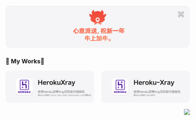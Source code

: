   &nbsp;
  <a href="#"><img src="./images/hi.png" alt="显示不了图片，开一下VPN吧🛫"></a>
</p>

### 💬 My Works👋

<p>
  <a href="https://github.com/Lbingyi/HerokuXray"><img src="./images/HerokuXray.png" width=48% alt="YesPlayMusic - 使用Heroku部署Xray高性能代理服务，通过ws传输的 (vmess、vless、trojan shadowsocks、socks)等协议"></a>
  &nbsp;&nbsp;&nbsp;
  <a href="https://github.com/Lbingyi/Heroku-Xray"><img src="./images/Heroku-Xray.png" width=48% alt="使用Heroku部署Xray高性能代理服务，通过ws传输的 (vless)协议"></a>
</p>
<a href="https://github.com/Lbingyi">
  <img align="right" src="https://github-readme-stats.vercel.app/api?username=Lbingyi&show_icons=true&icon_color=0366d6&text_color=718096&bg_color=ffffff&hide_title=true&locale=cn" />
</a>
<!--You can reach me in:

- 🏝️ My Blog    [www.bonfy.im](https://www.bonfy.im)
- 🐦 My Twitter [@foreverbonfy](https://twitter.com/foreverbonfy)
- 📧 My Email   [foreverbonfy@gmail.com](mailto:foreverbonfy@gmail.com)-->
